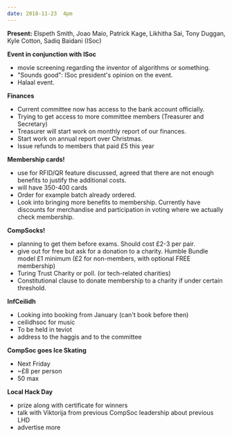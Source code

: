 ```yaml
---
date: 2018-11-23  4pm 
---
```


**Present:** 
Elspeth Smith, Joao Maio, Patrick Kage, Likhitha Sai, Tony Duggan, Kyle Cotton, Sadiq Baidani (ISoc)


**Event in conjunction with ISoc**
- movie screening regarding the inventor of algorithms or something. 
- "Sounds good": ISoc president's opinion on the event. 
- Halaal event.

**Finances** 
- Current committee now has access to the bank account officially. 
- Trying to get access to more committee members (Treasurer and Secretary)
- Treasurer will start work on monthly report of our finances.
- Start work on annual report over Christmas.
- Issue refunds to members that paid £5 this year

**Membership cards!**
- use for RFID/QR feature discussed, agreed that there are not enough benefits to justify the additional costs.
- will have 350-400 cards
- Order for example batch already ordered.
- Look into bringing more benefits to membership. Currently have discounts for merchandise and participation in voting where we actually check membership. 

**CompSocks!** 
- planning to get them before exams. Should cost £2-3 per pair.
- give out for free but ask for a donation to a charity. Humble Bundle model £1 minimum (£2 for non-members, with optional FREE membership)
- Turing Trust Charity or poll. (or tech-related charities)
- Constitutional clause to donate membership to a charity if under certain threshold.

**InfCeilidh**
- Looking into booking from January (can't book before then)
- ceilidhsoc for music
- To be held in teviot
- address to the haggis and to the committee

**CompSoc goes Ice Skating**
- Next Friday
- ~£8 per person
- 50 max

**Local Hack Day**
- prize along with certificate for winners
- talk with Viktorija from previous CompSoc leadership about previous LHD
- advertise more
